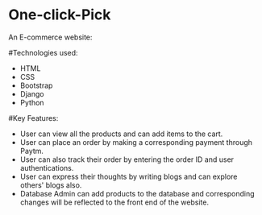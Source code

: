 # One-click-Pick
An E-commerce website:  

#Technologies used:  
* HTML
* CSS
* Bootstrap
* Django
* Python

#Key Features:  
* User can view all the products and can add items to the cart.
* User can place an order by making a corresponding payment through Paytm.
* User can also track their order by entering the order ID and user authentications.
* User can express their thoughts by writing blogs and can explore others' blogs also.
* Database Admin can add products to the database and corresponding changes will be reflected to the front end of the website.
  

